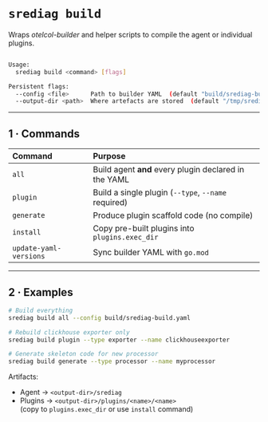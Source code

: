 # `srediag build`

Wraps *otelcol-builder* and helper scripts to compile the agent or
individual plugins.

```bash

Usage:
  srediag build <command> [flags]

Persistent flags:
  --config <file>      Path to builder YAML  (default "build/srediag-build.yaml")
  --output-dir <path>  Where artefacts are stored  (default "/tmp/srediag-build")

```

---

## 1 · Commands

| Command | Purpose |
| :------ | :------ |
| `all` | Build agent **and** every plugin declared in the YAML |
| `plugin` | Build a single plugin (`--type`, `--name` required) |
| `generate` | Produce plugin scaffold code (no compile) |
| `install` | Copy pre-built plugins into `plugins.exec_dir` |
| `update-yaml-versions` | Sync builder YAML with `go.mod` |

---

## 2 · Examples

```bash
# Build everything
srediag build all --config build/srediag-build.yaml

# Rebuild clickhouse exporter only
srediag build plugin --type exporter --name clickhouseexporter

# Generate skeleton code for new processor
srediag build generate --type processor --name myprocessor
```

Artifacts:

* Agent → `<output-dir>/srediag`
* Plugins → `<output-dir>/plugins/<name>/<name>`  
  (copy to `plugins.exec_dir` or use `install` command)

